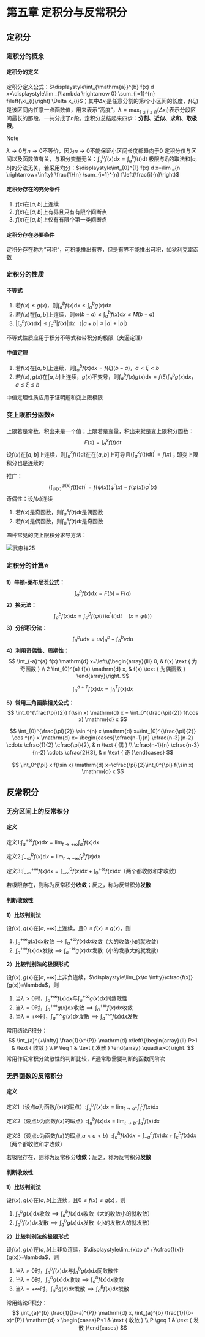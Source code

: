 # 第五章 定积分与反常积分

## 定积分

### 定积分的概念

#### 定积分的定义

定积分定义公式：$\displaystyle\int_{\mathrm{a}}^{b} f(x) d x=\displaystyle\lim _{\lambda \rightarrow 0} \sum_{i=1}^{n} f\left(\xi_{i}\right) \Delta x_{i}$；其中$\Delta x_i$是任意分割的第$i$个小区间的长度，$f(\xi_i)$是该区间内任意一点函数值，用来表示“高度”，$\lambda=\displaystyle\max_{1\leq i \leq n}\{\Delta x_i\}$表示分段区间最长的那段，一共分成了$n$段。定积分总结起来四步：**分割、近似、求和、取极限**。

> [!NOTE]
>$\lambda \to 0$与$n \to 0$不等价，因为$n \to 0$不能保证小区间长度都趋向于0
>定积分仅与区间以及函数值有关，与积分变量无关：$\displaystyle\int_a^b f(x) \mathrm{d} x=\int_a^bf(t) \mathrm{d} t$
>极限与$\xi_i$的取法和$[a,b]$的分法无关，若采用均分：$\displaystyle\int_{0}^{1} f(x) d x=\lim _{n \rightarrow+\infty} \frac{1}{n} \sum_{i=1}^{n} f\left(\frac{i}{n}\right)$

#### 定积分存在的充分条件

1. $f(x)$在$[a,b]$上连续
2. $f(x)$在$[a,b]$上有界且只有有限个间断点
3. $f(x)$在$[a,b]$上仅有有限个第一类间断点

#### 定积分存在必要条件

定积分存在称为”可积“，可积能推出有界，但是有界不能推出可积，如狄利克雷函数

### 定积分的性质

#### 不等式

1. 若$f(x) \le g(x)$，则$\displaystyle\int_a^b f(x) \mathrm{d} x \le \int_a^b g(x) \mathrm{d} x$
2. 若$f(x)$在$[a,b]$上连续，则$m(b-a) \le \displaystyle\int_a^b f(x) \mathrm{d} x \le M(b-a)$
3. $|\displaystyle\int_a^b f(x) \mathrm{d} x| \le \int_a^b |f(x)| \mathrm{d} x$ （$|a+b| \le |a|+|b|$）

不等式性质应用于积分不等式和带积分的极限（夹逼定理）

#### 中值定理

1. 若$f(x)$在$[a,b]$上连续，则$\displaystyle\int_a^b f(x) \mathrm{d} x=f(\xi)(b-a)$，$a < \xi < b$
2. 若$f(x),g(x)$在$[a,b]$上连续，$g(x)$不变号，则$\displaystyle\int_a^b f(x)g(x) \mathrm{d} x=f(\xi)\int_a^b g(x) \mathrm{d} x$，$a \le \xi \le b$

中值定理性质应用于证明题和变上限极限

### 变上限积分函数⭐

上限若是常数，积出来是一个值；上限若是变量，积出来就是变上限积分函数：
$$
F(x) = \int_a^x f(t) \mathrm{d} t
$$
设$f(x)$在$[a,b]$上连续，则$\displaystyle\int_a^x f(t) \mathrm{d} t$在在$[a,b]$上可导且$\displaystyle\left( \int_a^x f(t) \mathrm{d} t \right)^{\prime}=f(x)$；即变上限积分也是连续的

推广：
$$
\left(\int_{\varphi(x)}^{\psi(x)} f(t) \mathrm{d} t\right)^{\prime}=f(\psi(x)) \psi^{\prime}(x)-f(\varphi(x)) \varphi^{\prime}(x)
$$
奇偶性：设$f(x)$连续

1. 若$f(x)$是奇函数，则$\displaystyle\int_a^x f(t) \mathrm{d} t$是偶函数
2. 若$f(x)$是偶函数，则$\displaystyle\int_0^x f(t) \mathrm{d} t$是奇函数

四种常见的变上限积分求导方法：

![武忠祥25](https://pic.2bwant2b.com/武忠祥25.png)

### 定积分的计算⭐

**1）牛顿-莱布尼茨公式：**
$$
\int_a^b f(x) \mathrm{d} x = F(b) - F(a)
$$
**2）换元法：**
$$
\int_{a}^{b} f(x) \mathrm{d} x=\int_{\alpha}^{\beta} f(\varphi(t)) \varphi^{\prime}(t) \mathrm{d} t \quad (x=\varphi(t))
$$
**3）分部积分法：**
$$
\int_{a}^{b} u \mathrm{d} v=u v\bigg|_{a} ^{b}-\int_{a}^{b} v \mathrm{d} u
$$
**4）利用奇偶性、周期性：**
$$
\int_{-a}^{a} f(x) \mathrm{d} x=\left\{\begin{array}{lll}
0, & f(x)  \text { 为奇函数 } \\
2 \int_{0}^{a} f(x) \mathrm{d} x, & f(x)  \text { 为偶函数 }
\end{array}\right.
$$

$$
\int_a^{a+T} f(x) \mathrm{d} x=\int_0^T f(x) \mathrm{d} x
$$

**5）常用三角函数相关公式：**
$$
\int_0^{\frac{\pi}{2}} f(\sin x) \mathrm{d} x = \int_0^{\frac{\pi}{2}} f(\cos x) \mathrm{d} x
$$

$$
\int_{0}^{\frac{\pi}{2}} \sin ^{n} x \mathrm{d} x=\int_{0}^{\frac{\pi}{2}} \cos ^{n} x \mathrm{d} x= \begin{cases}\cfrac{n-1}{n} \cfrac{n-3}{n-2} \cdots \cfrac{1}{2} \cfrac{\pi}{2}, & n \text { 偶 } \\ \cfrac{n-1}{n} \cfrac{n-3}{n-2} \cdots \cfrac{2}{3}, & n \text { 奇 }\end{cases}
$$

$$
\int_0^{\pi} x f(\sin x) \mathrm{d} x=\cfrac{\pi}{2}\int_0^{\pi} f(\sin x) \mathrm{d} x
$$

## 反常积分

### 无穷区间上的反常积分

#### 定义

定义1:$\displaystyle\int_{a}^{+\infty} f(x) \mathrm{d} x=\lim _{t \rightarrow+\infty} \int_{a}^{t} f(x) \mathrm{d} x$

定义2:$\displaystyle\int_{-\infty}^{b} f(x) \mathrm{d} x=\lim _{t \rightarrow-\infty} \int_{t}^{b} f(x) \mathrm{d} x$

定义3:$\displaystyle\int_{-\infty}^{+\infty} f(x) \mathrm{d} x=\int_{-\infty}^{0} f(x) \mathrm{d} x+\int_{0}^{+\infty} f(x) \mathrm{d} x$（两个都收敛和才收敛）

若极限存在，则称为反常积分**收敛**；反之，称为反常积分**发散**

#### 判断收敛性

**1）比较判别法**

设$f(x),g(x)$在$[a,+\infty]$上连续，且$0 \le f(x) \le g(x)$，则

1. $\displaystyle\int_a^{+\infty}g(x)\mathrm{d}x$收敛$\implies\displaystyle\int_a^{+\infty}f(x)\mathrm{d}x$收敛（大的收敛小的就收敛）
2. $\displaystyle\int_a^{+\infty}f(x)\mathrm{d}x$发散$\implies \displaystyle\int_a^{+\infty}g(x)\mathrm{d}x$发散（小的发散大的就发散）

**2）比较判别法的极限形式**

设$f(x),g(x)$在$[a,+\infty]$上非负连续，$\displaystyle\lim_{x\to \infty}\cfrac{f(x)}{g(x)}=\lambda$，则

1. 当$\lambda > 0$时，$\displaystyle\int_a^{+\infty}f(x)\mathrm{d}x$与$\displaystyle\int_a^{+\infty}g(x)\mathrm{d}x$同敛散性
2. 当$\lambda = 0$时，$\displaystyle\int_a^{+\infty}g(x)\mathrm{d}x$收敛$\implies\displaystyle\int_a^{+\infty}f(x)\mathrm{d}x$收敛
3. 当$\lambda = +\infty$时，$\displaystyle\int_a^{+\infty}g(x)\mathrm{d}x$发散$\implies\displaystyle\int_a^{+\infty}f(x)\mathrm{d}x$发散

常用结论$P$积分：
$$
\int_{a}^{+\infty} \frac{1}{x^{P}} \mathrm{d} x\left\{\begin{array}{ll}
P>1 & \text { 收敛 } \\
P \leq 1 & \text { 发散 }
\end{array} \quad(a>0)\right.
$$
常用作反常积分敛散性的判断比较，$P$通常取需要判断的函数同阶次

### 无界函数的反常积分

#### 定义

定义1（设点$a$为函数$f(x)$的瑕点）:$\displaystyle\int_{a}^{b} f(x) \mathrm{d} x=\lim _{t \rightarrow a^+} \int_{t}^{a} f(x) \mathrm{d} x$

定义2（设点$b$为函数$f(x)$的瑕点）:$\displaystyle\int_{a}^{b} f(x) \mathrm{d} x=\lim _{t \rightarrow b^-} \int_{a}^{t} f(x) \mathrm{d} x$

定义3（设点$c$为函数$f(x)$的瑕点,$a<c<b$）:$\displaystyle\int_{a}^{b} f(x) \mathrm{d} x=\int_{-a}^{c} f(x) \mathrm{d} x+\int_{c}^{b} f(x) \mathrm{d} x$（两个都收敛和才收敛）

若极限存在，则称为反常积分**收敛**；反之，称为反常积分**发散**

#### 判断收敛性

**1）比较判别法**

设$f(x),g(x)$在$(a,b]$上连续，且$0 \le f(x) \le g(x)$，则

1. $\displaystyle\int_a^{b}g(x)\mathrm{d}x$收敛$\implies\displaystyle\int_a^{b}f(x)\mathrm{d}x$收敛（大的收敛小的就收敛）
2. $\displaystyle\int_a^{b}f(x)\mathrm{d}x$发散$\implies \displaystyle\int_a^{b}g(x)\mathrm{d}x$发散（小的发散大的就发散）

**2）比较判别法的极限形式**

设$f(x),g(x)$在$(a,b]$上非负连续，$\displaystyle\lim_{x\to a^+}\cfrac{f(x)}{g(x)}=\lambda$，则

1. 当$\lambda > 0$时，$\displaystyle\int_a^{b}f(x)\mathrm{d}x$与$\displaystyle\int_a^{b}g(x)\mathrm{d}x$同敛散性
2. 当$\lambda = 0$时，$\displaystyle\int_a^{b}g(x)\mathrm{d}x$收敛$\implies\displaystyle\int_a^{b}f(x)\mathrm{d}x$收敛
3. 当$\lambda = +\infty$时，$\displaystyle\int_a^{b}g(x)\mathrm{d}x$发散$\implies\displaystyle\int_a^{b}f(x)\mathrm{d}x$发散

常用结论$P$积分：
$$
\int_{a}^{b} \frac{1}{(x-a)^{P}} \mathrm{d} x, \int_{a}^{b} \frac{1}{(b-x)^{P}} \mathrm{d} x \begin{cases}P<1 & \text { 收敛 } \\ P \geq 1 & \text { 发散 }\end{cases}
$$
